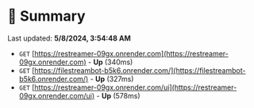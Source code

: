 # 📖 Summary
Last updated: **5/8/2024, 3:54:48 AM**

- `GET` [https://restreamer-09gx.onrender.com](https://restreamer-09gx.onrender.com) - **Up** (340ms)
- `GET` [https://filestreambot-b5k6.onrender.com/](https://filestreambot-b5k6.onrender.com/) - **Up** (327ms)
- `GET` [https://restreamer-09gx.onrender.com/ui](https://restreamer-09gx.onrender.com/ui) - **Up** (578ms)
